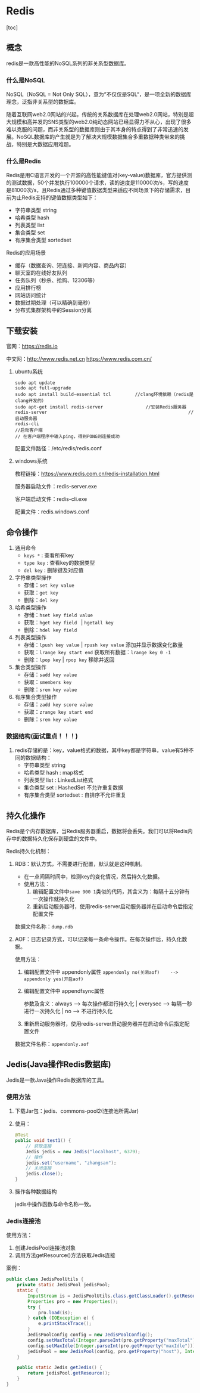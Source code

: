 # Redis

[toc]

## 概念

redis是一款高性能的NoSQL系列的非关系型数据库。

### 什么是NoSQL

NoSQL（NoSQL = Not Only SQL），意为“不仅仅是SQL“，是一项全新的数据库理念，泛指非关系型的数据库。

随着互联网web2.0网站的兴起，传统的关系数据库在处理web2.0网站，特别是超大规模和高并发的SNS类型的web2.0纯动态网站已经显得力不从心，出现了很多难以克服的问题，而非关系型的数据库则由于其本身的特点得到了非常迅速的发展。NoSQL数据库的产生就是为了解决大规模数据集合多重数据种类带来的挑战，特别是大数据应用难题。

### 什么是Redis

Redis是用C语言开发的一个开源的高性能键值对(key-value)数据库，官方提供测的测试数据，50个并发执行100000个请求，读的速度是110000次/s，写的速度是81000次/s，且Redis通过多种键值数据类型来适应不同场景下的存储需求，目前为止Redis支持的键值数据类型如下：

* 字符串类型 string
* 哈希类型 hash
* 列表类型 list
* 集合类型 set
* 有序集合类型 sortedset

Redis的应用场景

* 缓存（数据查询、短连接、新闻内容、商品内容）
* 聊天室的在线好友队列
* 任务队列（秒杀、抢购、12306等）
* 应用排行榜
* 网站访问统计
* 数据过期处理（可以精确到毫秒）
* 分布式集群架构中的Session分离

## 下载安装

官网：https://redis.io

中文网：http://www.redis.net.cn	https://www.redis.com.cn/

1. ubuntu系统

   ```shell
   sudo apt update
   sudo apt full-upgrade
   sudo apt install build-essential tcl		  	//clang环境依赖（redis是clang开发的）
   sudo apt-get install redis-server				//安装Redis服务器
   redis-server														//启动服务器
   redis-cli																 //启动客户端
   // 在客户端程序中输入ping，得到PONG则连接成功
   ```

   配置文件路径：/etc/redis/redis.conf

2. windows系统

   教程链接：https://www.redis.com.cn/redis-installation.html

   服务器启动文件：redis-server.exe

   客户端启动文件：redis-cli.exe

   配置文件：redis.windows.conf

## 命令操作

1. 通用命令
   * `keys *` : 查看所有key
   * `type key` : 查看key的数据类型
   * `del key` : 删除键及对应值
2. 字符串类型操作
   * 存储：`set key value`
   * 获取：`get key`
   * 删除：`del key`
3. 哈希类型操作
   * 存储：`hset key field value`
   * 获取：`hget key field `  |  `hgetall key`
   * 删除：`hdel key field `
4. 列表类型操作
   * 存储：`lpush key value`  |  `rpush key value`  添加并显示数据变化数量
   * 获取：`lrange key start end`  获取所有数据：`lrange key 0 -1`
   * 删除：`lpop key`  |  `rpop key` 移除并返回
5. 集合类型操作
   * 存储：`sadd key value`
   * 获取：`smembers key`
   * 删除：`srem key value`
6. 有序集合类型操作
   * 存储：`zadd key score value`
   * 获取：`zrange key start end`
   * 删除：`srem key value`

### 数据结构(面试重点！！！)

1. redis存储的是：key，value格式的数据，其中key都是字符串，value有5种不同的数据结构：
   * 字符串类型 string
   * 哈希类型 hash : map格式
   * 列表类型 list : LinkedList格式
   * 集合类型 set : HashedSet 不允许重复数据
   * 有序集合类型 sortedset : 自排序不允许重复

## 持久化操作

Redis是个内存数据库，当Redis服务器重启，数据将会丢失。我们可以将Redis内存中的数据持久化保存到硬盘的文件中。

Redis持久化机制：

1. RDB：默认方式，不需要进行配置，默认就是这种机制。

   * 在一点间隔时间中，检测key的变化情况，然后持久化数据。
   * 使用方法：
     1. 编辑配置文件中`save 900 1`类似的代码，其含义为：每隔十五分钟有一次操作就持久化
     2. 重新启动服务器时，使用redis-server启动服务器并在启动命令后指定配置文件

   数据文件名称：`dump.rdb`

2. AOF：日志记录方式，可以记录每一条命令操作。在每次操作后，持久化数据。

   使用方法：

   1. 编辑配置文件中 appendonly属性   `appendonly no(关闭aof)    -->    appendonly yes(开启aof)`

   2. 编辑配置文件中 appendfsync属性

      参数及含义：always --> 每次操作都进行持久化  |  everysec  -->  每隔一秒进行一次持久化  |  no  -->  不进行持久化

   3. 重新启动服务器时，使用redis-server启动服务器并在启动命令后指定配置文件

   数据文件名称：`appendonly.aof`

## Jedis(Java操作Redis数据库)

Jedis是一款Java操作Redis数据库的工具。

### 使用方法

1. 下载Jar包：jedis、commons-pool2(连接池所需Jar)

2. 使用：

   ```java
   @Test
   public void test1() {
       // 获取连接
       Jedis jedis = new Jedis("localhost", 6379);
       // 操作
       jedis.set("username", "zhangsan");
       // 关闭连接
       jedis.close();
   }
   ```

3. 操作各种数据结构

   jedis中操作函数与命令名称一致。

### Jedis连接池

使用方法：

1. 创建JedisPool连接池对象
2. 调用方法getResource()方法获取Jedis连接

案例：

```java
public class JedisPoolUtils {
    private static JedisPool jedisPool;
    static {
        InputStream is = JedisPoolUtils.class.getClassLoader().getResourceAsStream("jedis.properties");
        Properties pro = new Properties();
        try {
            pro.load(is);
        } catch (IOException e) {
            e.printStackTrace();
        }
        JedisPoolConfig config = new JedisPoolConfig();
        config.setMaxTotal(Integer.parseInt(pro.getProperty("maxTotal")));
        config.setMaxIdle(Integer.parseInt(pro.getProperty("maxIdle")));
        jedisPool = new JedisPool(config, pro.getProperty("host"), Integer.parseInt(pro.getProperty("port")));
    }

    public static Jedis getJedis() {
        return jedisPool.getResource();
    }
}
```
